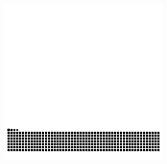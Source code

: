 ![Metrics](https://github.com/solotov-val/solotov-val/blob/main/github-metrics.svg)
![snake gif](https://github.com/solotov-val/solotov-val/blob/output/github-contribution-grid-snake.svg)
<!---![Spotify Now Playing](https://github.com/solotov-val/spotify-github-profile/blob/main/generated/spotify_now_playing.svg)-->
